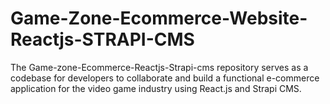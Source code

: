 # Game-Zone-Ecommerce-Website-Reactjs-STRAPI-CMS


The Game-zone-Ecommerce-Reactjs-Strapi-cms repository serves as a codebase for developers to collaborate and build a functional e-commerce application for the video game industry using React.js and Strapi CMS.
